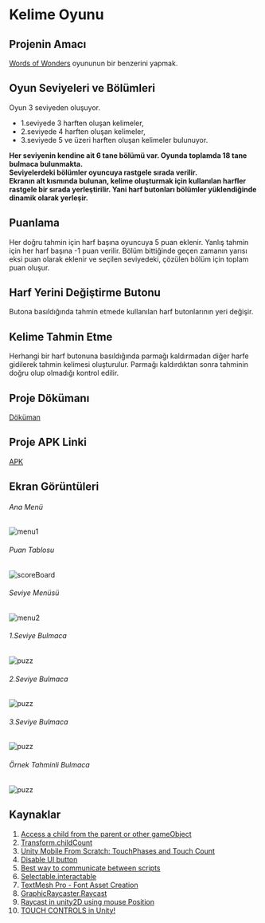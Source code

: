 # Kelime Oyunu

## Projenin Amacı
[Words of Wonders](https://play.google.com/store/apps/details?id=com.fugo.wow&hl=en) oyununun bir benzerini yapmak.

## Oyun Seviyeleri ve Bölümleri
Oyun 3 seviyeden oluşuyor.
- 1.seviyede 3 harften oluşan kelimeler,
- 2.seviyede 4 harften oluşan kelimeler,
- 3.seviyede 5 ve üzeri harften oluşan kelimeler bulunuyor.

**Her seviyenin kendine ait 6 tane bölümü var. Oyunda toplamda 18 tane bulmaca bulunmakta.** <br>
**Seviyelerdeki bölümler oyuncuya rastgele sırada verilir.** <br>
**Ekranın alt kısmında bulunan, kelime oluşturmak için kullanılan harfler rastgele bir sırada yerleştirilir. Yani harf butonları bölümler yüklendiğinde dinamik olarak yerleşir.** <br>

## Puanlama
Her doğru tahmin için harf başına oyuncuya 5 puan eklenir. Yanlış tahmin için her harf başına -1 puan verilir. Bölüm bittiğinde geçen zamanın yarısı eksi puan olarak eklenir ve seçilen seviyedeki, çözülen bölüm için toplam puan oluşur.

## Harf Yerini Değiştirme Butonu
Butona basıldığında tahmin etmede kullanılan harf butonlarının yeri değişir.

## Kelime Tahmin Etme
Herhangi bir harf butonuna basıldığında parmağı kaldırmadan diğer harfe gidilerek tahmin kelimesi oluşturulur. Parmağı kaldırdıktan sonra tahminin doğru olup olmadığı kontrol edilir.

## Proje Dökümanı
[Döküman](https://www.dropbox.com/s/ttixepac5u4g4ta/YAZLAB2_PROJE2.pdf?dl=0)

## Proje APK Linki
[APK](https://www.dropbox.com/s/2fm0dh7xluepwid/yazlab3_2.apk?dl=0)

## Ekran Görüntüleri
###### Ana Menü
![menu1](ss/menu.png)
<br>

###### Puan Tablosu
![scoreBoard](ss/scoreBoard.png)
<br>

###### Seviye Menüsü
![menu2](ss/menu2.png)
<br>

###### 1.Seviye Bulmaca
![puzz](ss/puzz.png)
<br>

###### 2.Seviye Bulmaca
![puzz](ss/puzz2.png)
<br>

###### 3.Seviye Bulmaca
![puzz](ss/puzz3.png)
<br>

###### Örnek Tahminli Bulmaca
![puzz](ss/puzz4.png)
<br>

## Kaynaklar
1. [Access a child from the parent or other gameObject](https://answers.unity.com/questions/63317/access-a-child-from-the-parent-or-other-gameobject.html)
2. [Transform.childCount](https://docs.unity3d.com/ScriptReference/Transform-childCount.html)
3. [Unity Mobile From Scratch: TouchPhases and Touch Count](https://www.youtube.com/watch?v=ay9bbWJQ01w)
4. [Disable UI button](https://answers.unity.com/questions/1225741/disable-ui-button.html)
5. [Best way to communicate between scripts](https://answers.unity.com/questions/1450557/best-way-to-communicate-between-scripts.html)
6. [Selectable.interactable](https://docs.unity3d.com/540/Documentation/ScriptReference/UI.Selectable-interactable.html)
7. [TextMesh Pro - Font Asset Creation](https://www.youtube.com/watch?v=qzJNIGCFFtY&feature=youtu.be)
8. [GraphicRaycaster.Raycast](https://docs.unity3d.com/2017.3/Documentation/ScriptReference/UI.GraphicRaycaster.Raycast.html)
9. [Raycast in unity2D using mouse Position](https://sushanta1991.blogspot.com/2015/01/raycast-in-unity2d-using-mouse-position.html)
10. [TOUCH CONTROLS in Unity!](https://www.youtube.com/watch?v=bp2PiFC9sSs)
